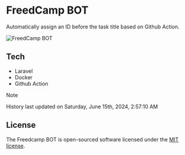 # FreedCamp BOT

Automatically assign an ID before the task title based on Github Action.

![FreedCamp BOT](https://repository-images.githubusercontent.com/737932867/7d34798b-2680-471c-b089-a78a718d3d6a)

## Tech

- Laravel
- Docker
- Github Action

> [!NOTE]  
> History last updated on Saturday, June 15th, 2024, 2:57:10 AM

## License

The Freedcamp BOT is open-sourced software licensed under the [MIT license](https://opensource.org/licenses/MIT).
